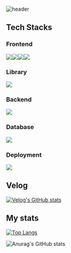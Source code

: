 ![header](https://capsule-render.vercel.app/api?type=waving&color=timeAuto&height=300&section=header&text=Welcome-nl-&fontSize=90&desc=JShoon's%20Github&)

## Tech Stacks

### Frontend
<div style="display:flex">
<!--TypeScript -->
<img src="https://img.shields.io/badge/TypeScript-3178C6?style=flat-square&logo=TypeScript&logoColor=white"/>
<!--JavaScript-->
<img src="https://img.shields.io/badge/JavaScript-F7DF1E?style=flat-square&logo=JavaScript&logoColor=white"/>
<!--HTML5-->
<img src="https://img.shields.io/badge/HTML5-E34F26?style=flat-square&logo=HTML5&logoColor=white"/>
<!--CSS-->
<img src="https://img.shields.io/badge/CSS3-1572B6?style=flat-square&logo=CSS3&logoColor=white"/>
</div>

### Library
<!--React -->
<img src="https://img.shields.io/badge/React-61DAFB?style=flat-square&logo=React&logoColor=white"/>

### Backend
<!--Node.js -->
<img src="https://img.shields.io/badge/Node.js-339933?style=flat-square&logo=Node.js&logoColor=white"/>

### Database
<!--MariaDB -->
<img src="https://img.shields.io/badge/MariaDB-003545?style=flat-square&logo=MariaDB&logoColor=white"/>

### Deployment
<!--Docker -->
<img src="https://img.shields.io/badge/Docker-2496ED?style=flat-square&logo=Docker&logoColor=white"/>

## Velog
<!--Velog-->
[![Velog's GitHub stats](https://velog-readme-stats.vercel.app/api/badge?name=@jsh_0218)](https://velog.io/@jsh_0218)

## My stats
[![Top Langs](https://github-readme-stats.vercel.app/api/top-langs/?username=Jung-sunghoon)](https://github.com/Jung-sunghoon)

![Anurag's GitHub stats](https://github-readme-stats.vercel.app/api?username=Jung-sunghoon&show_icons=true&theme=radical)


<!--
**Jung-sunghoon/Jung-sunghoon** is a ✨ _special_ ✨ repository because its `README.md` (this file) appears on your GitHub profile.

Here are some ideas to get you started:

- 🔭 I’m currently working on ...
- 🌱 I’m currently learning ...
- 👯 I’m looking to collaborate on ...
- 🤔 I’m looking for help with ...
- 💬 Ask me about ...
- 📫 How to reach me: ...
- 😄 Pronouns: ...
- ⚡ Fun fact: ...
-->
